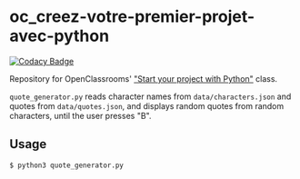# oc_creez-votre-premier-projet-avec-python

[![Codacy Badge](https://api.codacy.com/project/badge/Grade/84cfcf8893b0486596884d504eb330d5)](https://app.codacy.com/gh/fleuryc/oc_creez-votre-premier-projet-avec-python?utm_source=github.com&utm_medium=referral&utm_content=fleuryc/oc_creez-votre-premier-projet-avec-python&utm_campaign=Badge_Grade_Settings)

Repository for OpenClassrooms' ["Start your project with Python"](https://openclassrooms.com/en/courses/4262331-demarrez-votre-projet-avec-python) class.

`quote_generator.py` reads character names from `data/characters.json` and quotes from `data/quotes.json`, and displays random quotes from random characters, until the user presses "B".

## Usage

```bash
$ python3 quote_generator.py
```
